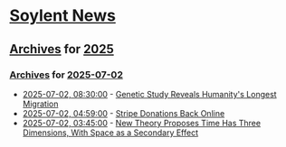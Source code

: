# [Soylent News](../../../README.md)

## [Archives](../../index.md) for [2025](../index.md)

### [Archives](../../index.md) for [2025-07-02](index.md)

* [2025-07-02, 08:30:00](https://soylentnews.org/article.pl?sid=25/07/01/0415211&from=rss) - [Genetic Study Reveals Humanity's Longest Migration](https://soylentnews.org/article.pl?sid=25/07/01/0415211&from=rss)
* [2025-07-02, 04:59:00](https://soylentnews.org/meta/article.pl?sid=25/07/02/0418216&from=rss) - [Stripe Donations Back Online](https://soylentnews.org/meta/article.pl?sid=25/07/02/0418216&from=rss)
* [2025-07-02, 03:45:00](https://soylentnews.org/article.pl?sid=25/07/01/028205&from=rss) - [New Theory Proposes Time Has Three Dimensions, With Space as a Secondary Effect](https://soylentnews.org/article.pl?sid=25/07/01/028205&from=rss)
